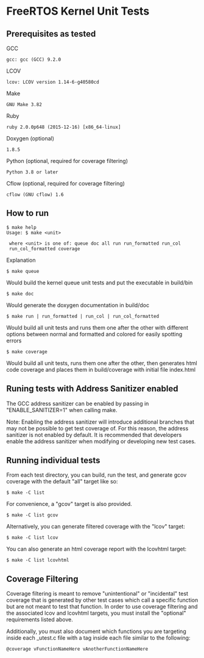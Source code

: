 # FreeRTOS Kernel Unit Tests

## Prerequisites as tested
GCC
```
gcc: gcc (GCC) 9.2.0
```
LCOV
```
lcov: LCOV version 1.14-6-g40580cd
```
Make
```
GNU Make 3.82
```
Ruby
```
ruby 2.0.0p648 (2015-12-16) [x86_64-linux]
```
Doxygen (optional)
```
1.8.5
```
Python (optional, required for coverage filtering)
```
Python 3.8 or later
```
Cflow (optional, required for coverage filtering)
```
cflow (GNU cflow) 1.6
```
## How to run
```
$ make help
Usage: $ make <unit>

 where <unit> is one of: queue doc all run run_formatted run_col
 run_col_formatted coverage
```
Explanation
```
$ make queue
```
Would build the kernel queue unit tests and put the executable in build/bin

```
$ make doc
```
Would generate the doxygen documentation in build/doc

```
$ make run | run_formatted | run_col | run_col_formatted
```
Would build all unit tests and runs them one after the other with different
options between normal and formatted and colored for easily spotting errors

```
$ make coverage
```
Would build all unit tests, runs them one after the other, then generates html code
coverage and places them in build/coverage with initial file index.html

## Runing tests with Address Sanitizer enabled ##
The GCC address sanitizer can be enabled by passing in "ENABLE_SANITIZER=1" when calling make.

Note: Enabling the address sanitizer will introduce additional branches that may not be possible to get test coverage of. For this reason, the address sanitizer is not enabled by default. It is recommended that developers enable the address sanitizer when modifying or developing new test cases.

## Running individual tests
From each test directory, you can build, run the test, and generate gcov coverage with the default "all" target like so:
```
$ make -C list
```
For convenience, a "gcov" target is also provided.
```
$ make -C list gcov
```
Alternatively, you can generate filtered coverage with the "lcov" target:
```
$ make -C list lcov
```
You can also generate an html coverage report with the lcovhtml target:
```
$ make -C list lcovhtml
```

## Coverage Filtering ##
Coverage filtering is meant to remove "unintentional" or "incidental" test coverage that is generated by other test cases which call a specific function but are not meant to test that function.
In order to use coverage filtering and the associated lcov and lcovhtml targets, you must install the "optional" requirements listed above.


Additionally, you must also document which functions you are targeting inside each _utest.c file with a tag inside each file similar to the following:
```
@coverage vFunctionNameHere vAnotherFunctionNameHere
```

